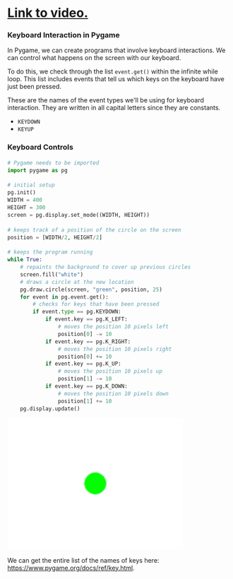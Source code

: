 # [Link to video.](https://www.youtube.com/watch?v=BMUfZnzkc-c&list=PLVD25niNi0BnsKwMvXId8jFMXxC1wUbko)

### Keyboard Interaction in Pygame

In Pygame, we can create programs that involve keyboard interactions. We can control what happens on the screen with our keyboard. 

To do this, we check through the list `event.get()` within the infinite while loop. This list includes events that tell us which keys on the keyboard have just been pressed.

These are the names of the event types we'll be using for keyboard interaction. They are written in all capital letters since they are constants.

* `KEYDOWN`
* `KEYUP`

### Keyboard Controls

```python
# Pygame needs to be imported
import pygame as pg

# initial setup
pg.init()
WIDTH = 400
HEIGHT = 300
screen = pg.display.set_mode((WIDTH, HEIGHT))

# keeps track of a position of the circle on the screen
position = [WIDTH/2, HEIGHT/2]

# keeps the program running
while True:
    # repaints the background to cover up previous circles
    screen.fill("white")
    # draws a circle at the new location
    pg.draw.circle(screen, "green", position, 25)
    for event in pg.event.get():
        # checks for keys that have been pressed
        if event.type == pg.KEYDOWN:
            if event.key == pg.K_LEFT:
                # moves the position 10 pixels left
                position[0] -= 10
            if event.key == pg.K_RIGHT:
                # moves the position 10 pixels right
                position[0] += 10
            if event.key == pg.K_UP:
                # moves the position 10 pixels up
                position[1] -= 10
            if event.key == pg.K_DOWN:
                # moves the position 10 pixels down
                position[1] += 10   
    pg.display.update()
```

![](../Images/pygame_moving_circle_1.gif)

We can get the entire list of the names of keys here: https://www.pygame.org/docs/ref/key.html.
